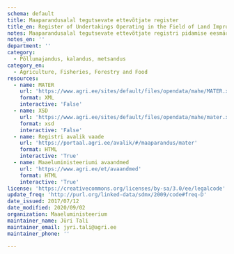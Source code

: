 ```yaml
---
schema: default
title: Maaparandusalal tegutsevate ettevõtjate register
title_en: Register of Undertakings Operating in the Field of Land Improvement
notes: Maaparandusalal tegutsevate ettevõtjate registri pidamise eesmärk on anda avalikkusele teavet maaparandusalal tegutsevatest ettevõtjatest ning võimaldada nende ettevõtjate tegevuse üle arvestuse pidamist ja järelevalvet. Registri vastutav töötleja on Maaeluministeerium ja volitatud töötleja on Põllumajandusamet (PMA). Täpsemat teavet maaparandussüsteemide registri kohta saab PMA kodulehelt. Andmestik sisaldab ettevõtete infot koos tegevusala infoga.
notes_en: ''
department: ''
category:
  - Põllumajandus, kalandus, metsandus
category_en:
  - Agriculture, Fisheries, Forestry and Food
resources:
  - name: MATER
    url: 'https://www.agri.ee/sites/default/files/opendata/mahe/MATER.xml'
    format: XML
    interactive: 'False'
  - name: XSD
    url: 'https://www.agri.ee/sites/default/files/opendata/mahe/mater.xsd'
    format: xsd
    interactive: 'False'
  - name: Registri avalik vaade
    url: 'https://portaal.agri.ee/avalik/#/maaparandus/mater'
    format: HTML
    interactive: 'True'
  - name: Maaeluministeeriumi avaandmed
    url: 'https://www.agri.ee/et/avaandmed'
    format: HTML
    interactive: 'True'
license: 'https://creativecommons.org/licenses/by-sa/3.0/ee/legalcode'
update_freq: 'http://purl.org/linked-data/sdmx/2009/code#freq-D'
date_issued: 2017/07/12
date_modified: 2020/09/02
organization: Maaeluministeerium
maintainer_name: Jüri Tali
maintainer_email: jyri.tali@agri.ee
maintainer_phone: ''

---
```

